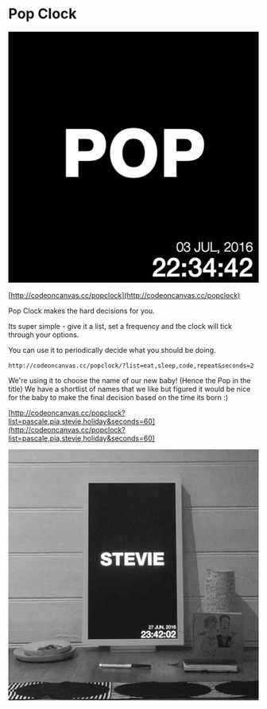 # Pop Clock

![image](images/popclock.gif)

[http://codeoncanvas.cc/popclock](http://codeoncanvas.cc/popclock)

Pop Clock makes the hard decisions for you.

Its super simple - give it a list, set a frequency and the clock will tick through your options.

You can use it to periodically decide what you should be doing.
```
http://codeoncanvas.cc/popclock/?list=eat,sleep,code,repeat&seconds=2
```

We're using it to choose the name of our new baby! (Hence the Pop in the title) We have a shortlist of names that we like but figured it would be nice for the baby to make the final decision based on the time its born :)

[http://codeoncanvas.cc/popclock?list=pascale,pia,stevie,holiday&seconds=60](http://codeoncanvas.cc/popclock?list=pascale,pia,stevie,holiday&seconds=60)

![image](images/popclock-names.gif)